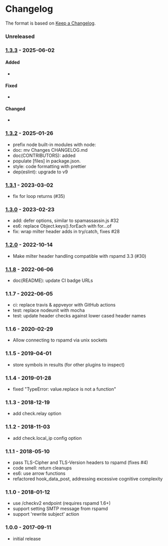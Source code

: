 # Changelog

The format is based on [Keep a Changelog](https://keepachangelog.com/).

### Unreleased

### [1.3.3] - 2025-06-02

#### Added

-

#### Fixed

-

#### Changed

-

### [1.3.2] - 2025-01-26

- prefix node built-in modules with node:
- doc: mv Changes CHANGELOG.md
- doc(CONTRIBUTORS): added
- populate [files] in package.json.
- style: code formatting with prettier
- dep(eslint): upgrade to v9

### [1.3.1] - 2023-03-02

- fix for loop returns (#35)

### [1.3.0] - 2023-02-23

- add: defer options, similar to spamassassin.js #32
- es6: replace Object.keys().forEach with for...of
- fix: wrap milter header adds in try/catch, fixes #28

### [1.2.0] - 2022-10-14

- Make milter header handling compatible with rspamd 3.3 (#30)

### [1.1.8] - 2022-06-06

- doc(README): update CI badge URLs

### 1.1.7 - 2022-06-05

- ci: replace travis & appveyor with GitHub actions
- test: replace nodeunit with mocha
- test: update header checks against lower cased header names

### 1.1.6 - 2020-02-29

- Allow connecting to rspamd via unix sockets

### 1.1.5 - 2019-04-01

- store symbols in results (for other plugins to inspect)

### 1.1.4 - 2019-01-28

- fixed "TypeError: value.replace is not a function"

### 1.1.3 - 2018-12-19

- add check.relay option

### 1.1.2 - 2018-11-03

- add check.local_ip config option

### 1.1.1 - 2018-05-10

- pass TLS-Cipher and TLS-Version headers to rspamd (fixes #4)
- code smell: return cleanups
- es6: use arrow functions
- refactored hook_data_post, addressing excessive cognitive complexity

### 1.1.0 - 2018-01-12

- use /checkv2 endpoint (requires rspamd 1.6+)
- support setting SMTP message from rspamd
- support 'rewrite subject' action

### 1.0.0 - 2017-09-11

- initial release

[1.1.8]: https://github.com/haraka/haraka-plugin-rspamd/releases/tag/1.1.8
[1.1.9]: https://github.com/haraka/haraka-plugin-rspamd/releases/tag/1.1.9
[1.2.0]: https://github.com/haraka/haraka-plugin-rspamd/releases/tag/1.2.0
[1.3.0]: https://github.com/haraka/haraka-plugin-rspamd/releases/tag/1.3.0
[1.3.1]: https://github.com/haraka/haraka-plugin-rspamd/releases/tag/1.3.1
[1.3.2]: https://github.com/haraka/haraka-plugin-rspamd/releases/tag/v1.3.2
[1.1.6]: https://github.com/haraka/haraka-plugin-rspamd/releases/tag/v1.1.6
[1.3.3]: https://github.com/haraka/haraka-plugin-rspamd/releases/tag/v1.3.3
